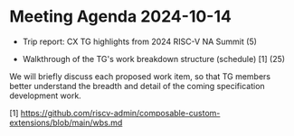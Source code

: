 # Meeting Agenda 2024-10-14

- Trip report: CX TG highlights from 2024 RISC-V NA Summit (5)

- Walkthrough of the TG's work breakdown structure (schedule) [1] (25)

We will briefly discuss each proposed work item, so that TG members
better understand the breadth and detail of the coming specification
development work.

[1] https://github.com/riscv-admin/composable-custom-extensions/blob/main/wbs.md
